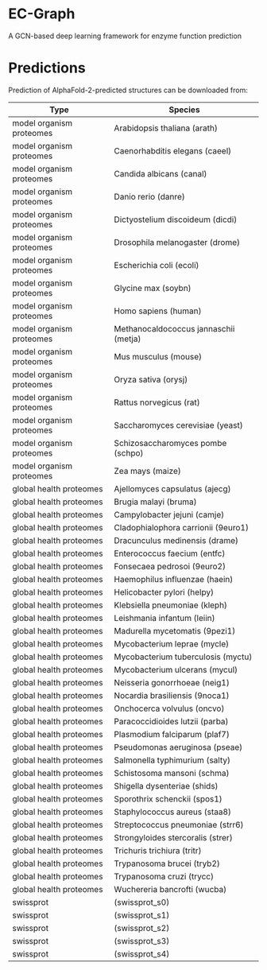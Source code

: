 # EC-Graph
A GCN-based deep learning framework for enzyme function prediction




# Predictions
Prediction of AlphaFold-2-predicted structures can be downloaded from:

| Type | Species |
| --- | --- |
| model organism proteomes | Arabidopsis thaliana (arath) | TP (https://drive.google.com/file/d/1Sp2n9hhEHJ_t3cHdATUG5jGr2XEoru6B/view?usp=sharing)
| model organism proteomes | Caenorhabditis elegans (caeel) | TP (https://drive.google.com/file/d/1R6aokA3P5aB9o2lhTyyfMd11ipyZcagz/view?usp=sharing)
| model organism proteomes | Candida albicans (canal) | TP (https://drive.google.com/file/d/1R03E6M092uKAKlAcQ3e1DXij_s0foxRc/view?usp=sharing)
| model organism proteomes | Danio rerio (danre) | TP (https://drive.google.com/file/d/1QsqJiLZTTdM1Q0m_-vb1rIg8EvGY8HJW/view?usp=sharing)
| model organism proteomes | Dictyostelium discoideum (dicdi) | TP (https://drive.google.com/file/d/1QxPnb4NXgq5hEPph5_OdZchDPXAtHGnF/view?usp=sharing)
| model organism proteomes | Drosophila melanogaster (drome) | TP (https://drive.google.com/file/d/1RHmto3CdlhCdWL4402JcoOZokYqVgD49/view?usp=sharing)
| model organism proteomes | Escherichia coli (ecoli) | TP (https://drive.google.com/file/d/1QolcnmQsIjJKFMfpqzGffqVeNFlUbxMx/view?usp=sharing)
| model organism proteomes | Glycine max (soybn) | TP (https://drive.google.com/file/d/1R-k0tkL4TJmWi8wWziqlvFksqsnadLFG/view?usp=sharing)
| model organism proteomes | Homo sapiens (human) | TP (https://drive.google.com/file/d/1PSEXFPr0TU-yBvAtFfcnMyDe-lRVaPXx/view?usp=sharing)
| model organism proteomes | Methanocaldococcus jannaschii (metja) | TP (https://drive.google.com/file/d/1R6zBrMfuUfC4qHK8Ej552hMseUmptfz3/view?usp=sharing)
| model organism proteomes | Mus musculus (mouse) | TP (https://drive.google.com/file/d/1RRkRKReNiqvDZnf6Z6DBgMAYpCzALFYb/view?usp=sharing)
| model organism proteomes | Oryza sativa (orysj) | TP (https://drive.google.com/file/d/1SbU8lUFvjzYmDAapAq90wRJxIAlTPCkJ/view?usp=sharing)
| model organism proteomes | Rattus norvegicus (rat) | TP (https://drive.google.com/file/d/1PTkk8rMpvmskBpOElpMmiTz0mdmcP78N/view?usp=sharing)
| model organism proteomes | Saccharomyces cerevisiae (yeast) | TP (https://drive.google.com/file/d/1QepL3k0NB64o15cabgn9X65eY-ZRPs9r/view?usp=sharing)
| model organism proteomes | Schizosaccharomyces pombe (schpo) | TP (https://drive.google.com/file/d/1R2zbg7U8Bo62NKqGO9vmjuHAV4568kDY/view?usp=sharing)
| model organism proteomes | Zea mays (maize) | TP (https://drive.google.com/file/d/1S8mGsm03THDLfTDcUkrSHnrcTEZawrmn/view?usp=sharing)
| global health proteomes | Ajellomyces capsulatus (ajecg) | TP (https://drive.google.com/file/d/1S7NlCT53nxuZEe15GH19WG4y3YG1slRb/view?usp=sharing)
| global health proteomes | Brugia malayi (bruma) | TP (https://drive.google.com/file/d/1S0MCePQ-oAzsSyU9BAGNPwA6KIdHq1Ox/view?usp=sharing)
| global health proteomes | Campylobacter jejuni (camje) | TP (https://drive.google.com/file/d/1PzRTT4TQt_QAwoScAnAnflt7bQG56hcj/view?usp=sharing)
| global health proteomes | Cladophialophora carrionii (9euro1) | TP (https://drive.google.com/file/d/1RRqgqdMm_C6n_ueyZYXftt3-TyHT0_7T/view?usp=sharing)
| global health proteomes | Dracunculus medinensis (drame) | TP (https://drive.google.com/file/d/1SsFh8XfK5Jj8s8IKmRBYjSIQvW2hvYbN/view?usp=sharing)
| global health proteomes | Enterococcus faecium (entfc) | TP (https://drive.google.com/file/d/1SBUEElCG_wCxA5cIz-0z_9iFWMLBQ0Kj/view?usp=sharing)
| global health proteomes | Fonsecaea pedrosoi (9euro2) | TP (https://drive.google.com/file/d/1SXPwMd9iy6cve4hI4dB7FDTL7g00aTS3/view?usp=sharing)
| global health proteomes | Haemophilus influenzae (haein) | TP (https://drive.google.com/file/d/1Q1iHI5saCpyyIKDhaTz0ZRyQ2CnyuqHK/view?usp=sharing)
| global health proteomes | Helicobacter pylori (helpy) | TP (https://drive.google.com/file/d/1SB9_xROJA_FDp0V_t11tFbolzv4W0pPC/view?usp=sharing)
| global health proteomes | Klebsiella pneumoniae (kleph) | TP (https://drive.google.com/file/d/1RE5X_g20iNl0dHffCBBZ8JKYT7PjloaY/view?usp=sharing)
| global health proteomes | Leishmania infantum (leiin) | TP (https://drive.google.com/file/d/1RhSrFljrUuympP26ZGIxwS-xqhEQLnV_/view?usp=sharing)
| global health proteomes | Madurella mycetomatis (9pezi1) | TP (https://drive.google.com/file/d/1R4ChBCUeQwGk3jsKtq1lsqZUXzBMZqee/view?usp=sharing)
| global health proteomes | Mycobacterium leprae (mycle) | TP (https://drive.google.com/file/d/1RvL5Nx62Plgwn43szD02gpAGgHM8OzZp/view?usp=sharing)
| global health proteomes | Mycobacterium tuberculosis (myctu) | TP (https://drive.google.com/file/d/1Qwavj2EN72FFIq4L5zdRkPitvCTVZgl6/view?usp=sharing)
| global health proteomes | Mycobacterium ulcerans (mycul) | TP (https://drive.google.com/file/d/1RZzXs51ItyQPqcyM0Z2WI9LcU9337qzf/view?usp=sharing)
| global health proteomes | Neisseria gonorrhoeae (neig1) | TP (https://drive.google.com/file/d/1QuEHq7mHx5kqzq8vehvqpjnhkHnxFje4/view?usp=sharing)
| global health proteomes | Nocardia brasiliensis (9noca1) | TP (https://drive.google.com/file/d/1SKu3d9xyzEz0RzOwDcms8rNmCGF1bjHN/view?usp=sharing)
| global health proteomes | Onchocerca volvulus (oncvo) | TP (https://drive.google.com/file/d/1QBmYj0926q0yDSuQvLcLxYNo72HWq4XJ/view?usp=sharing)
| global health proteomes | Paracoccidioides lutzii (parba) | TP (https://drive.google.com/file/d/1PV4F-fCeNwdD2bYqVTE_6wUd84ZKPmol/view?usp=sharing)
| global health proteomes | Plasmodium falciparum (plaf7) | TP (https://drive.google.com/file/d/1R45xvyTaDtIUVMTb5QLGeu_21TWNhTrs/view?usp=sharing)
| global health proteomes | Pseudomonas aeruginosa (pseae) | TP (https://drive.google.com/file/d/1SRpWa1MdoQF-iVg2k1FGMpe0I2nFfS0D/view?usp=sharing)
| global health proteomes | Salmonella typhimurium (salty) | TP (https://drive.google.com/file/d/1Sskan7uoZ5yM4Mh-tKwBULkcZyQMhVcU/view?usp=sharing)
| global health proteomes | Schistosoma mansoni (schma) | TP (https://drive.google.com/file/d/1RNZYhW7OJ8BeEzNhBTaADF3lPdENoCxh/view?usp=sharing)
| global health proteomes | Shigella dysenteriae (shids) | TP (https://drive.google.com/file/d/1R6jMOWRxRZ2ge5XYZXq_pr__Fo_g-R9z/view?usp=sharing)
| global health proteomes | Sporothrix schenckii (spos1) | TP (https://drive.google.com/file/d/1Q5IMTgCzLHCvVx78qk47MWEYr748wzmO/view?usp=sharing)
| global health proteomes | Staphylococcus aureus (staa8) | TP (https://drive.google.com/file/d/1QstlMBFHJmbN5vtEzrl3035uFr7gUFZh/view?usp=sharing)
| global health proteomes | Streptococcus pneumoniae (strr6) | TP (https://drive.google.com/file/d/1QU3FkTt2twIwqPKmtgekM48IizoQcT8n/view?usp=sharing)
| global health proteomes | Strongyloides stercoralis (strer) | TP (https://drive.google.com/file/d/1RPDJ98MRMqqEhBA3Ha3H_rEpF3qOfZZh/view?usp=sharing)
| global health proteomes | Trichuris trichiura (tritr) | TP (https://drive.google.com/file/d/1SBiUjZgEth7YAE4treOvZeHetNIH0fcK/view?usp=sharing)
| global health proteomes | Trypanosoma brucei (tryb2) | TP (https://drive.google.com/file/d/1SPbkKR7UJwmmRZPyyryaTYgoJVcGHPcS/view?usp=sharing)
| global health proteomes | Trypanosoma cruzi (trycc) | TP (https://drive.google.com/file/d/1SD7koIeeIZhs4366UZmn-a3A5_rSk8LJ/view?usp=sharing)
| global health proteomes | Wuchereria bancrofti (wucba) | TP (https://drive.google.com/file/d/1Pziuc3C8wKVbrcYQeoPGgT6jhxps6qEO/view?usp=sharing)
| swissprot |  (swissprot_s0) | TP (https://drive.google.com/file/d/1RhtcvXCvfHaWmg6-AQgo3kzB_ow4zjxh/view?usp=sharing)
| swissprot |  (swissprot_s1) | TP (https://drive.google.com/file/d/1PqCFKsmm1O2vkOmHROx312AdEfT41kaD/view?usp=sharing)
| swissprot |  (swissprot_s2) | TP (https://drive.google.com/file/d/1PgEkCD_vIc5IKYAxpjISdqkVp9tM0iit/view?usp=sharing)
| swissprot |  (swissprot_s3) | TP (https://drive.google.com/file/d/1SaO4MsrX6wEXk62KU3dCmMq-5eW_Tylp/view?usp=sharing)
| swissprot |  (swissprot_s4) | TP (https://drive.google.com/file/d/1S3yeyijejfA5lVLVfiMgSbNpiawEFLbE/view?usp=sharing)
